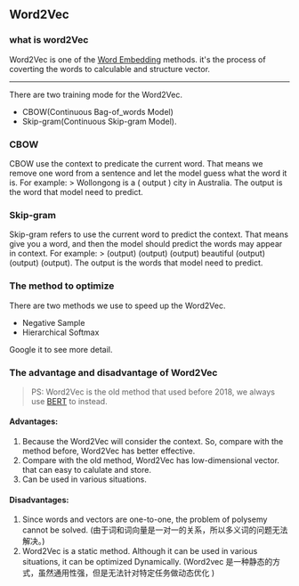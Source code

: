## Word2Vec

### what is word2Vec

Word2Vec is one of the [Word Embedding](https://github.com/wlyang538/NLPBasic/blob/main/Word_Embedding.md) methods. it's the process of coverting the words to  calculable and structure vector. 

---

There are two training mode for the Word2Vec.
- CBOW(Continuous Bag-of_words Model)  
- Skip-gram(Continuous Skip-gram Model). 

### CBOW

CBOW use the context to predicate the current word. That means we remove one word from a sentence and let the model guess what the word it is.
For example:
      > Wollongong is a ( output ) city in Australia. 
The output is the word that model need to predict.

### Skip-gram


Skip-gram refers to use the current word to predict the context. That means give you a word, and then the model should predict the words may appear in context.
For example:
      > (output) (output) (output) beautiful (output) (output) (output).
The output is the words that model need to predict.

### The method to optimize

There are two methods we use to speed up the Word2Vec.
- Negative Sample
- Hierarchical Softmax

Google it to see more detail.

### The advantage and disadvantage of Word2Vec

> PS: Word2Vec is the old method that used before 2018, we always use [BERT](https://zhuanlan.zhihu.com/p/46652512) to instead.

#### Advantages:
1. Because the Word2Vec will consider the context. So, compare with the method before, Word2Vec has better effective.
2. Compare with the old method, Word2Vec has low-dimensional vector. that can easy to calulate and store.
3. Can be used in various situations.

#### Disadvantages:
1. Since words and vectors are one-to-one, the problem of polysemy cannot be solved. (由于词和词向量是一对一的关系，所以多义词的问题无法解决。)
2. Word2Vec is a static method. Although it can be used in various situations, it can be optimized Dynamically. (Word2vec 是一种静态的方式，虽然通用性强，但是无法针对特定任务做动态优化
)

